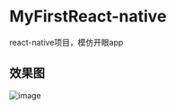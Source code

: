 # MyFirstReact-native
react-native项目，模仿开眼app

## 效果图

![image](https://github.com/yingshirun/MyFirstReact-native/blob/master/screen/img.png)
